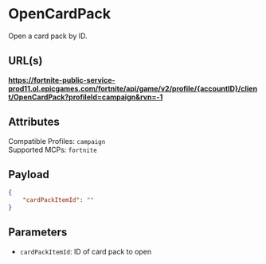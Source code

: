 # OpenCardPack
Open a card pack by ID.

## URL(s)
**https://fortnite-public-service-prod11.ol.epicgames.com/fortnite/api/game/v2/profile/{accountID}/client/OpenCardPack?profileId=campaign&rvn=-1**

## Attributes
Compatible Profiles: `campaign`  
Supported MCPs: `fortnite`

## Payload
```json
{
    "cardPackItemId": ""
}
```

## Parameters
- `cardPackItemId`: ID of card pack to open
